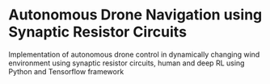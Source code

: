 # Autonomous Drone Navigation using Synaptic Resistor Circuits
Implementation of autonomous drone control in dynamically changing wind environment using synaptic resistor circuits, human and deep RL using Python and Tensorflow framework

